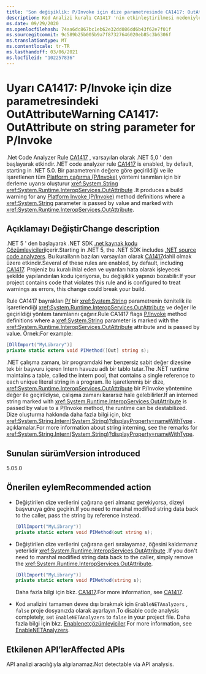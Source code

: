 ```yaml
---
title: 'Son değişiklik: P/Invoke için dize parametresinde CA1417: OutAttribute'
description: Kod Analizi kuralı CA1417 'nin etkinleştirilmesi nedeniyle .NET 5 ' teki önemli değişiklik hakkında bilgi edinin.
ms.date: 09/29/2020
ms.openlocfilehash: 74aa6dc867bc1eb62e32dd086dd6b43f62e7f01f
ms.sourcegitcommit: 9c589b25b005b9a7f87327646020eb85c3b6306f
ms.translationtype: MT
ms.contentlocale: tr-TR
ms.lasthandoff: 03/06/2021
ms.locfileid: "102257836"
---
```

# <a name="warning-ca1417-outattribute-on-string-parameter-for-pinvoke"></a><span data-ttu-id="e952c-103">Uyarı CA1417: P/Invoke için dize parametresindeki OutAttribute</span><span class="sxs-lookup"><span data-stu-id="e952c-103">Warning CA1417: OutAttribute on string parameter for P/Invoke</span></span>

<span data-ttu-id="e952c-104">.Net Code Analyzer Rule [CA1417](/visualstudio/code-quality/ca1417) , varsayılan olarak .NET 5,0 ' den başlayarak etkindir.</span><span class="sxs-lookup"><span data-stu-id="e952c-104">.NET code analyzer rule [CA1417](/visualstudio/code-quality/ca1417) is enabled, by default, starting in .NET 5.0.</span></span> <span data-ttu-id="e952c-105">Bir parametrenin değere göre geçirildiği ve ile işaretlenen tüm [Platform çağırma (P/Invoke)](../../../../standard/native-interop/pinvoke.md) yöntemi tanımları için bir derleme uyarısı oluşturur <xref:System.String> <xref:System.Runtime.InteropServices.OutAttribute> .</span><span class="sxs-lookup"><span data-stu-id="e952c-105">It produces a build warning for any [Platform Invoke (P/Invoke)](../../../../standard/native-interop/pinvoke.md) method definitions where a <xref:System.String> parameter is passed by value and marked with <xref:System.Runtime.InteropServices.OutAttribute>.</span></span>

## <a name="change-description"></a><span data-ttu-id="e952c-106">Açıklamayı Değiştir</span><span class="sxs-lookup"><span data-stu-id="e952c-106">Change description</span></span>

<span data-ttu-id="e952c-107">.NET 5 ' den başlayarak .NET SDK [.net kaynak kodu Çözümleyicileri](../../../../fundamentals/code-analysis/overview.md)içerir.</span><span class="sxs-lookup"><span data-stu-id="e952c-107">Starting in .NET 5, the .NET SDK includes [.NET source code analyzers](../../../../fundamentals/code-analysis/overview.md).</span></span> <span data-ttu-id="e952c-108">Bu kuralların bazıları varsayılan olarak [CA1417](/visualstudio/code-quality/ca1417)dahil olmak üzere etkindir.</span><span class="sxs-lookup"><span data-stu-id="e952c-108">Several of these rules are enabled, by default, including [CA1417](/visualstudio/code-quality/ca1417).</span></span> <span data-ttu-id="e952c-109">Projeniz bu kuralı ihlal eden ve uyarıları hata olarak işleyecek şekilde yapılandırılan kodu içeriyorsa, bu değişiklik yapınızı bozabilir.</span><span class="sxs-lookup"><span data-stu-id="e952c-109">If your project contains code that violates this rule and is configured to treat warnings as errors, this change could break your build.</span></span>

<span data-ttu-id="e952c-110">Rule CA1417 bayrakları [P/](../../../../standard/native-interop/pinvoke.md) bir <xref:System.String> parametrenin öznitelik ile işaretlendiği <xref:System.Runtime.InteropServices.OutAttribute> ve değer Ile geçirildiği yöntem tanımlarını çağırır.</span><span class="sxs-lookup"><span data-stu-id="e952c-110">Rule CA1417 flags [P/Invoke](../../../../standard/native-interop/pinvoke.md) method definitions where a <xref:System.String> parameter is marked with the <xref:System.Runtime.InteropServices.OutAttribute> attribute and is passed by value.</span></span> <span data-ttu-id="e952c-111">Örnek:</span><span class="sxs-lookup"><span data-stu-id="e952c-111">For example:</span></span>

```csharp
[DllImport("MyLibrary")]
private static extern void PIMethod([Out] string s);
```

<span data-ttu-id="e952c-112">.NET çalışma zamanı, bir programdaki her benzersiz sabit değer dizesine tek bir başvuru içeren Intern havuzu adlı bir tablo tutar.</span><span class="sxs-lookup"><span data-stu-id="e952c-112">The .NET runtime maintains a table, called the intern pool, that contains a single reference to each unique literal string in a program.</span></span> <span data-ttu-id="e952c-113">İle işaretlenmiş bir dize, <xref:System.Runtime.InteropServices.OutAttribute> bir P/Invoke yöntemine değer ile geçirildiyse, çalışma zamanı kararsız hale gelebilirler.</span><span class="sxs-lookup"><span data-stu-id="e952c-113">If an interned string marked with <xref:System.Runtime.InteropServices.OutAttribute> is passed by value to a P/Invoke method, the runtime can be destabilized.</span></span> <span data-ttu-id="e952c-114">Dize oluşturma hakkında daha fazla bilgi için, bkz <xref:System.String.Intern(System.String)?displayProperty=nameWithType> . açıklamalar.</span><span class="sxs-lookup"><span data-stu-id="e952c-114">For more information about string interning, see the remarks for <xref:System.String.Intern(System.String)?displayProperty=nameWithType>.</span></span>

## <a name="version-introduced"></a><span data-ttu-id="e952c-115">Sunulan sürüm</span><span class="sxs-lookup"><span data-stu-id="e952c-115">Version introduced</span></span>

<span data-ttu-id="e952c-116">5.0</span><span class="sxs-lookup"><span data-stu-id="e952c-116">5.0</span></span>

## <a name="recommended-action"></a><span data-ttu-id="e952c-117">Önerilen eylem</span><span class="sxs-lookup"><span data-stu-id="e952c-117">Recommended action</span></span>

- <span data-ttu-id="e952c-118">Değiştirilen dize verilerini çağırana geri almanız gerekiyorsa, dizeyi başvuruya göre geçirin.</span><span class="sxs-lookup"><span data-stu-id="e952c-118">If you need to marshal modified string data back to the caller, pass the string by reference instead.</span></span>

  ```csharp
  [DllImport("MyLibrary")]
  private static extern void PIMethod(out string s);
  ```

- <span data-ttu-id="e952c-119">Değiştirilen dize verilerini çağırana geri sıralayamaz, öğesini kaldırmanız yeterlidir <xref:System.Runtime.InteropServices.OutAttribute> .</span><span class="sxs-lookup"><span data-stu-id="e952c-119">If you don't need to marshal modified string data back to the caller, simply remove the <xref:System.Runtime.InteropServices.OutAttribute>.</span></span>

  ```csharp
  [DllImport("MyLibrary")]
  private static extern void PIMethod(string s);
  ```

  <span data-ttu-id="e952c-120">Daha fazla bilgi için bkz. [CA1417](/visualstudio/code-quality/ca1417).</span><span class="sxs-lookup"><span data-stu-id="e952c-120">For more information, see [CA1417](/visualstudio/code-quality/ca1417).</span></span>

- <span data-ttu-id="e952c-121">Kod analizini tamamen devre dışı bırakmak için `EnableNETAnalyzers` , `false` proje dosyanızda olarak ayarlayın.</span><span class="sxs-lookup"><span data-stu-id="e952c-121">To disable code analysis completely, set `EnableNETAnalyzers` to `false` in your project file.</span></span> <span data-ttu-id="e952c-122">Daha fazla bilgi için bkz. [Enablenetçözümleyiciler](../../../project-sdk/msbuild-props.md#enablenetanalyzers).</span><span class="sxs-lookup"><span data-stu-id="e952c-122">For more information, see [EnableNETAnalyzers](../../../project-sdk/msbuild-props.md#enablenetanalyzers).</span></span>

## <a name="affected-apis"></a><span data-ttu-id="e952c-123">Etkilenen API’ler</span><span class="sxs-lookup"><span data-stu-id="e952c-123">Affected APIs</span></span>

<span data-ttu-id="e952c-124">API analizi aracılığıyla algılanamaz.</span><span class="sxs-lookup"><span data-stu-id="e952c-124">Not detectable via API analysis.</span></span>

<!--

### Affected APIs

Not detectable via API analysis.

### Category

Code analysis

-->
